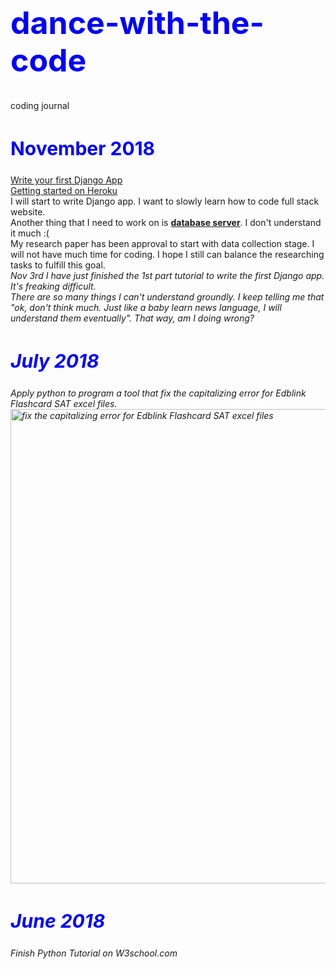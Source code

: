 <h1 style="font-size:50px;color:blue;">dance-with-the-code</h1>
coding journal

<h2 style="font-size:30px;color:blue">November 2018</h2>
<a href="https://docs.djangoproject.com/en/2.1/intro/tutorial01/?fbclid=IwAR0_ls2U60MUZPE3AXHUd_dGI4zy0PLkNTnqnie0VDiTkxkg_zk5hVnZWV8">Write your first Django App</a>
<br>
<a href="https://devcenter.heroku.com/articles/getting-started-with-python?fbclid=IwAR3QoZhlx-QLy_aDjfZlq0xYYoaHAwLLNeaw7drpc2nqjCB2-uKMEopSfKY">Getting started on Heroku</a>
<br>
I will start to write Django app. I want to slowly learn how to code full stack website.
<br>
Another thing that I need to work on is <a href="http://www.mysqltutorial.org/"><b>database server</b></a>. I don't understand it much :(
<br>
My research paper has been approval to start with data collection stage. I will not have much time for coding. I hope I still can balance the researching tasks to fulfill this goal. 
<br>
<i>Nov 3rd<i/>
I have just finished the 1st part tutorial to write the first Django app. It's freaking difficult. 
<br>
There are so many things I can't understand groundly. I keep telling me that "ok, don't think much. Just like a baby learn news language, I will understand them eventually". That way, am I doing wrong?

<h2 style="font-size:30px;color:blue">July 2018</h2>
Apply python to program a tool that fix the capitalizing error for Edblink Flashcard SAT excel files.
<br>
<img width="759" alt="fix the capitalizing error for Edblink Flashcard SAT excel files" src="https://user-images.githubusercontent.com/17974600/47756765-003e6000-dcd6-11e8-8587-b72cc517bc9d.png">

<h2 style="font-size:30px;color:blue">June 2018</h2>
Finish Python Tutorial on W3school.com

